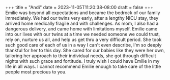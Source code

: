 +++
title = "Andi"
date = 2023-11-05T11:20:38-08:00
draft = false
+++
 Emilie was beyond all expectations and became the bedrock of our family immediately. We had our twins very early, after a lengthy NICU stay, they arrived home medically fragile and with challenges. As mom, I also had a dangerous delivery, and came home with limitations myself. Emilie came into our lives with our twins at a time we needed someone we could trust, rely on, nurture us all, and help us get thru a very difficult period. She took such good care of each of us in a way I can't even describe, I'm so deeply thankful for her to this day. She cared for our babies like they were her own, tailoring her approach to their individual needs, she got through difficult nights with such grace and fortitude. I truly wish I could have Emilie in my life in all ways. I cannot recommend Emilie enough to take care of the little people most precious to you.